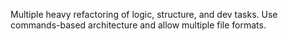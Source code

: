 Multiple heavy refactoring of logic, structure, and dev tasks. Use commands-based architecture and allow multiple file formats.
